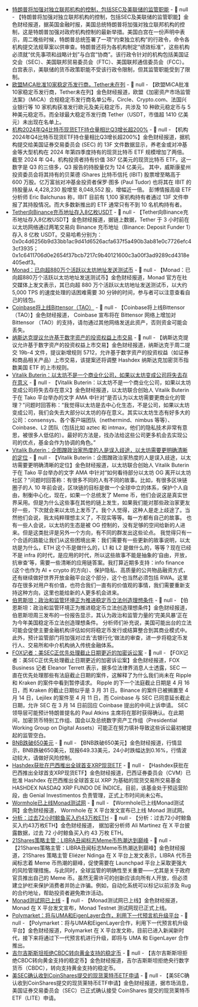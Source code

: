- [特朗普将加强对独立联邦机构的控制，包括SEC及美联储的监管职能](https://flash.jin10.com/detail/20250220023424698800) - 📰 null - 【特朗普将加强对独立联邦机构的控制，包括SEC及美联储的监管职能】金色财经报道，据英国金融时报，美国总统特朗普将加强对独立联邦机构的控制，这是特朗普加强对政府机构控制的最新举措。美国白宫在一份声明中表示，周二晚些时候，特朗普总统签署了一项“约束独立机构”的行政令，命令各机构提交法规草案以供审查。特朗普还将为各机构制定“绩效标准”，这些机构必须就“优先事项和战略计划”与白宫“协商”。该行政令针对的机构包括美国证交会（SEC）、美国联邦贸易委员会（FTC）、美国联邦通信委员会（FCC）。白宫表示，美联储的货币政策职能不受该行政令限制，但其监管职能受到了限制。
- [欧盟MiCA批准10家稳定币发行商，Tether未在列](https://cointelegraph.com/news/10-stablecoin-issuers-approved-under-eu-mica) - 📰 null - 【欧盟MiCA批准10家稳定币发行商，Tether未在列】金色财经报道，欧盟《加密资产市场监管法案》（MiCA）合规稳定币发行商名单公布，Circle、Crypto.com、法国兴业银行等 10 家机构获准发行欧元及美元稳定币，共涉及 10 种欧元稳定币与 5 种美元稳定币。而全球最大稳定币发行商 Tether（USDT，市值超 1410 亿美元）未出现在名单上。
- [机构2024年Q4比特币现货ETF持仓量相比Q3增长超200%](https://www.coindesk.com/markets/2025/02/19/tradfi-investors-piled-usd38-7b-into-bitcoin-etfs-three-times-more-than-previous-quarter) - 📰 null - 【机构2024年Q4比特币现货ETF持仓量相比Q3增长超200%】金色财经报道，据机构提交给美国证券交易委员会 (SEC) 的 13F 文件数据显示，养老金或对冲基金等大型机构在 2024 年第四季度持有的现货比特币 ETF 规模增加了两倍。 
截至 2024 年 Q4，机构投资者持有价值 387 亿美元的现货比特币 ETF。这一数字是 Q3 的三倍多，Q3 报告的持股量仅为 124 亿美元。 
其中，威斯康星州投资委员会将其持有的贝莱德 iShares 比特币信托 (IBIT) 股票增至略高于 600 万股。亿万富翁对冲基金投资者保罗·图多 (Paul Tudor) 也将其在 IBIT 的持股量从 4,428,230 股增至 8,048,552 股，增幅近一倍。 
彭博情报高级 ETF 分析师 Eric Balchunas 称，IBIT 目前有 1,100 家机构持有者通过 13F 文件申报了其持股情况。而大多数新推出的 ETF 通常只有不到 10 名机构持有者。
- [Tether向Binance充币地址存入8亿枚USDT]() - 📰 null - 【Tether向Binance充币地址存入8亿枚USDT】金色财经报道，据链上数据，Tether 于 3 小时前在以太坊网络通过两笔交易向 Binance 充币地址（Binance: Deposit Funder 1）存入 8 亿枚 USDT。交易哈希分别为： 
0x0c4d6256b9d33bb1ac9d41d6526acfa637f5a490b3ab81e0c7726efc43cf3935； 
0x1c6411706d0e2654f37bcb7217c9b40121600c3a00f3ad9289cd4318e405edf3。
- [Monad：已向超880万个活跃以太坊地址发送测试币](https://x.com/monad_xyz/status/1892256678428492096) - 📰 null - 【Monad：已向超880万个活跃以太坊地址发送测试币】金色财经报道，Monad 官方在社交媒体上发文表示，其已向超 880 万个活跃以太坊地址发送测试币，以大约 5,000 TPS 的速度处理的话困难需要 30 分钟的时间，参与者可以注意查看自己的钱包。
- [Coinbase将上线Bittensor（TAO）](https://twitter.com/CoinbaseAssets/status/1892256329592369224) - 📰 null - 【Coinbase将上线Bittensor（TAO）】金色财经报道， Coinbase 宣布将在 Bittensor 网络上增加对 Bittensor （TAO）的支持，请勿通过其他网络发送此资产，否则资金可能会丢失。
- [纳斯达克提议允许基于数字资产的投资权益上市交易](https://www.theblock.co/post/342028/nasdaq-proposes-new-rule-to-allow-trading-and-listing-of-digital-asset-based-investment-interests) - 📰 null - 【纳斯达克提议允许基于数字资产的投资权益上市交易】金色财经报道，纳斯达克于周二提交 19b-4 文件，提议新增规则 5712，允许基于数字资产的投资权益（如证券和商品相关产品）上市交易，该提案还将调整 Hashdex 纳斯达克加密货币指数美国 ETF 的上市规则。
- [Vitalik Buterin：以太坊不是一个商业化公司，如果以太坊变成公司将失去存在意义](https://app.tako.so/cast?id=0xa323f66a96718e1d00a35c023b85469a24370f7e&isShowFull=true) - 📰 null - 【Vitalik Buterin：以太坊不是一个商业化公司，如果以太坊变成公司将失去存在意义】金色财经报道，以太坊联合创始人 Vitalik Buterin 于在 Tako 平台举办的文字 AMA 中针对“是否认为以太坊需要更商业化的管理？”问题时回答称：“我觉得以太坊是去中心化生态，不是公司，如果以太坊变成公司，我们会失去大部分以太坊的存在意义。其实以太坊生态有好多大的公司：consensys、各个客户端团队（nethermind、nimbus 等等）、Coinbase、L2 团队（包括比如 aztec 和 intmax，他们的隐私技术非常有意思，被很多人低估的）。最好的方法是，找办法给这些公司更多机会去实现公司的优点，基金会作为协调的角色。”
- [Vitalik Buterin：企图蹭政治家热度的人是误入歧途，以太坊需要更明确清晰的定位](https://app.tako.so/cast?id=0x12730460b6aef669b69192cc1c25c1c1accd0f8e&isShowFull=true) - 📰 null - 【Vitalik Buterin：企图蹭政治家热度的人是误入歧途，以太坊需要更明确清晰的定位】金色财经报道，以太坊联合创始人 Vitalik Buterin 于在 Tako 平台举办的文字 AMA 中针对“如何看待部分以太坊 OG 离开以太坊社区？”问题时回答称：有很多不同的人有不同的故事。比如，有很多区块链圈子的人 10 年前会说，区块链的目标是做一个全球中立的体系，保护个人自由，制衡中心化，现在，如果一个总统发了 Meme 币，他们会说这是真实世界采用。但是为什么这些事在其他的链上发生，如果我们能对那些政治家更友好一些，下次就会来以太坊上发币了。我个人觉得，这种人是走上歧途了。当然他们会说，我太纯粹理想主义了，不现实等等。每一方都有自己的故事。 
也有一些人会说，以太坊的生态是被 OG 控制的，没有足够的空间给新的人进来。但是这类批评是另外一个方向，有不同的群发出这些论点。 
我觉得只有一个合适的路能让我们从这些困境出来：我们需要有一些更新的故事说明，以太坊是为什么，ETH 这个币是做什么的，L1 和 L2 是做什么的，等等？现在已经不是 infra 的时代，是应用的时代，所以这些故事不能是抽象的‘自由，开放，抗审查’等，需要一些清晰的应用链答案。我打算近期多支持：info finance (这个也作为 AI + crypto 的方向）、保护隐私、高质量的公共物品融资方式，还有继续做好世界开放金融平台这个部分，这个也当然必须包括 RWA。这里存在很多对用户有价值，也符合我们一直有的价值观的事情，我们需要重新支持这种方向，这里也能给新的人更多机会进来。
- [伯恩斯坦：政治和监管环境正为推进稳定币立法创造理想条件](https://www.theblock.co/post/342060/bernstein-analysts-see-perfect-storm-that-could-propel-us-stablecoin-regulation-in-2025) - 📰 null - 【伯恩斯坦：政治和监管环境正为推进稳定币立法创造理想条件】金色财经报道，伯恩斯坦周三发布的一份报告显示，其认为政治和监管力量的‘完美风暴’正在为今年美国稳定币立法创造理想条件。 
分析师们补充说，美国可能出台的立法可能会促使主要金融机构评估如何将稳定币发行或结算整合到其商业模式中。此外，预计监管部门将加强对过去‘去银行化’做法的审查，进一步将稳定币发行人、交易所和中介机构纳入传统金融体系。
- [FOX记者：美SEC正优先处理截止日期更近的加密诉讼案](https://x.com/EleanorTerrett/status/1892245874832711753) - 📰 null - 【FOX记者：美SEC正优先处理截止日期更近的加密诉讼案】金色财经报道，FOX Business 记者 Eleanor Terrett 表示，据多位法律界消息人士透露，SEC 一直在优先处理那些有法庭截止日期的案件，这解释了为什么我们尚未在 Ripple 和 Kraken 的案件中看到暂停请求。 
Ripple 的下一个法庭截止日期是 4 月 16 日，而 Kraken 的截止日期似乎是 3 月 31 日。Binance 的案件已被搁置至 4 月 14 日，Lejilex 的案件至 4 月 11 日，而 Coinbase 与 SEC 已同意延长截止日期，允许 SEC 在 3 月 14 日前回应 Coinbase 提出的中间上诉申请。 
SEC 领导层可能预计特朗普提名的 Paul Atkins 主席将在那时获得确认。在此期间，加密货币特别工作组、国会以及总统数字资产工作组（Presidential Working Group on Digital Assets）可能正在努力填补导致这些诉讼最初被提起的监管空白。
- [BNB跌破650美元]() - 📰 null - 【BNB跌破650美元】金色财经报道，行情显示，BNB跌破650美元，现报649.33美元，24小时跌幅达到0.16%，行情波动较大，请做好风险控制。
- [Hashdex获批在巴西推出全球首支XRP现货ETF](https://portaldobitcoin.uol.com.br/1o-etf-a-vista-de-xrp-do-mundo-vai-estrear-em-breve-no-brasil/) - 📰 null - 【Hashdex获批在巴西推出全球首支XRP现货ETF】金色财经报道，巴西证券委员会（CVM）已批准 Hashdex 在巴西推出全球首支以 XRP 为基础的现货交易所交易基金 HASHDEX NASDAQ XRP FUNDO DE ÍNDICE。目前，该基金处于预运营阶段，由 Genial Investimentos 负责管理，正式上市时间尚未公布。
- [Wormhole已上线Monad测试网](https://x.com/WormholeEco/status/1892238037515436433) - 📰 null - 【Wormhole已上线Monad测试网】金色财经报道， Wormhole 在 X 平台发文宣布已上线 Monad 测试网。
- [分析：过去72小时鲸鱼买入约43万枚ETH](https://x.com/ali_charts/status/1892237205063741841) - 📰 null - 【分析：过去72小时鲸鱼买入约43万枚ETH】金色财经报道， 据加密分析师 Ali Martinez 在 X 平台披露数据，过去 72 小时鲸鱼买入约 43 万枚 ETH。
- [21Shares策略主管：LIBRA丑闻标志Meme币热潮达到巅峰](https://x.com/elindinga/status/1892227201094807855) - 📰 null - 【21Shares策略主管：LIBRA丑闻标志Meme币热潮达到巅峰】金色财经报道，21Shares 策略主管 Eliézer Ndinga 在 X 平台上发文表示，LIBRA 代币丑闻标志着 Meme 币热潮的巅峰，促使需要在 Launchpad 平台上采取更强大的风险管理措施。与此同时，全球监管的明确性至关重要——尤其是关于政府官员推出自己的 Meme 币。虽然无需许可的创新应该向所有人开放，但必须建立护栏来保护消费者并防止诈骗。例如，自动化系统可以标记以前涉及 Rug 的合约地址，帮助投资者避免欺诈活动。
- [Monad测试网已上线](https://x.com/monad_xyz/status/1892227817149997212) - 📰 null - 【Monad测试网已上线】金色财经报道， Monad 在 X 平台发文宣布，Monad Testnet 测试网现已正式上线。
- [Polymarket：将与UMA和EigenLayer合作，利用下一代预言机升级平台](https://x.com/Polymarket/status/1892231713805238604) - 📰 null - 【Polymarket：将与UMA和EigenLayer合作，利用下一代预言机升级平台】金色财经报道，Polymarket 在 X 平台发文称，目前已进入新闻新时代，接下来将通过下一代预言机进行升级，即将与 UMA 和 EigenLayer 合作推出。
- [吉尔吉斯斯坦拒绝CBDC转向黄金支持的稳定币](https://x.com/Cointelegraph/status/1892230087195410766) - 📰 null - 【吉尔吉斯斯坦拒绝CBDC转向黄金支持的稳定币】金色财经报道，吉尔吉斯斯坦拒绝央行数字货币（CBDC），转向支持黄金支持的稳定币。
- [美SEC确认收到CoinShares提交的现货莱特币ETF申请](https://x.com/Cointelegraph/status/1892233430022398099) - 📰 null - 【美SEC确认收到CoinShares提交的现货莱特币ETF申请】金色财经报道，据市场消息，美国证券交易委员会（SEC）已正式确认接受 CoinShares 提交的现货莱特币 ETF（LITE）申请。
